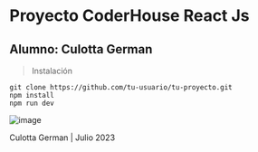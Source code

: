 # Proyecto CoderHouse React Js
## Alumno: Culotta German


> Instalación

```
git clone https://github.com/tu-usuario/tu-proyecto.git
npm install
npm run dev
```

![image](https://github.com/gercc/EntregaFinal-Culotta/assets/117893654/ae63a17f-d3e9-40a0-adf4-eabe94f3c126)


Culotta German | Julio 2023
